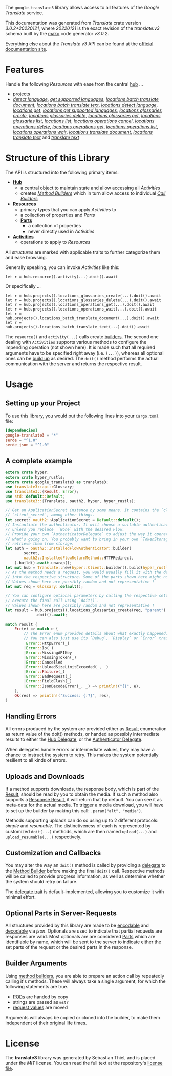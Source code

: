<!---
DO NOT EDIT !
This file was generated automatically from 'src/mako/api/README.md.mako'
DO NOT EDIT !
-->
The `google-translate3` library allows access to all features of the *Google Translate* service.

This documentation was generated from *Translate* crate version *3.0.2+20220121*, where *20220121* is the exact revision of the *translate:v3* schema built by the [mako](http://www.makotemplates.org/) code generator *v3.0.2*.

Everything else about the *Translate* *v3* API can be found at the
[official documentation site](https://cloud.google.com/translate/docs/quickstarts).
# Features

Handle the following *Resources* with ease from the central [hub](https://docs.rs/google-translate3/3.0.2+20220121/google_translate3/Translate) ... 

* projects
 * [*detect language*](https://docs.rs/google-translate3/3.0.2+20220121/google_translate3/api::ProjectDetectLanguageCall), [*get supported languages*](https://docs.rs/google-translate3/3.0.2+20220121/google_translate3/api::ProjectGetSupportedLanguageCall), [*locations batch translate document*](https://docs.rs/google-translate3/3.0.2+20220121/google_translate3/api::ProjectLocationBatchTranslateDocumentCall), [*locations batch translate text*](https://docs.rs/google-translate3/3.0.2+20220121/google_translate3/api::ProjectLocationBatchTranslateTextCall), [*locations detect language*](https://docs.rs/google-translate3/3.0.2+20220121/google_translate3/api::ProjectLocationDetectLanguageCall), [*locations get*](https://docs.rs/google-translate3/3.0.2+20220121/google_translate3/api::ProjectLocationGetCall), [*locations get supported languages*](https://docs.rs/google-translate3/3.0.2+20220121/google_translate3/api::ProjectLocationGetSupportedLanguageCall), [*locations glossaries create*](https://docs.rs/google-translate3/3.0.2+20220121/google_translate3/api::ProjectLocationGlossaryCreateCall), [*locations glossaries delete*](https://docs.rs/google-translate3/3.0.2+20220121/google_translate3/api::ProjectLocationGlossaryDeleteCall), [*locations glossaries get*](https://docs.rs/google-translate3/3.0.2+20220121/google_translate3/api::ProjectLocationGlossaryGetCall), [*locations glossaries list*](https://docs.rs/google-translate3/3.0.2+20220121/google_translate3/api::ProjectLocationGlossaryListCall), [*locations list*](https://docs.rs/google-translate3/3.0.2+20220121/google_translate3/api::ProjectLocationListCall), [*locations operations cancel*](https://docs.rs/google-translate3/3.0.2+20220121/google_translate3/api::ProjectLocationOperationCancelCall), [*locations operations delete*](https://docs.rs/google-translate3/3.0.2+20220121/google_translate3/api::ProjectLocationOperationDeleteCall), [*locations operations get*](https://docs.rs/google-translate3/3.0.2+20220121/google_translate3/api::ProjectLocationOperationGetCall), [*locations operations list*](https://docs.rs/google-translate3/3.0.2+20220121/google_translate3/api::ProjectLocationOperationListCall), [*locations operations wait*](https://docs.rs/google-translate3/3.0.2+20220121/google_translate3/api::ProjectLocationOperationWaitCall), [*locations translate document*](https://docs.rs/google-translate3/3.0.2+20220121/google_translate3/api::ProjectLocationTranslateDocumentCall), [*locations translate text*](https://docs.rs/google-translate3/3.0.2+20220121/google_translate3/api::ProjectLocationTranslateTextCall) and [*translate text*](https://docs.rs/google-translate3/3.0.2+20220121/google_translate3/api::ProjectTranslateTextCall)




# Structure of this Library

The API is structured into the following primary items:

* **[Hub](https://docs.rs/google-translate3/3.0.2+20220121/google_translate3/Translate)**
    * a central object to maintain state and allow accessing all *Activities*
    * creates [*Method Builders*](https://docs.rs/google-translate3/3.0.2+20220121/google_translate3/client::MethodsBuilder) which in turn
      allow access to individual [*Call Builders*](https://docs.rs/google-translate3/3.0.2+20220121/google_translate3/client::CallBuilder)
* **[Resources](https://docs.rs/google-translate3/3.0.2+20220121/google_translate3/client::Resource)**
    * primary types that you can apply *Activities* to
    * a collection of properties and *Parts*
    * **[Parts](https://docs.rs/google-translate3/3.0.2+20220121/google_translate3/client::Part)**
        * a collection of properties
        * never directly used in *Activities*
* **[Activities](https://docs.rs/google-translate3/3.0.2+20220121/google_translate3/client::CallBuilder)**
    * operations to apply to *Resources*

All *structures* are marked with applicable traits to further categorize them and ease browsing.

Generally speaking, you can invoke *Activities* like this:

```Rust,ignore
let r = hub.resource().activity(...).doit().await
```

Or specifically ...

```ignore
let r = hub.projects().locations_glossaries_create(...).doit().await
let r = hub.projects().locations_glossaries_delete(...).doit().await
let r = hub.projects().locations_operations_get(...).doit().await
let r = hub.projects().locations_operations_wait(...).doit().await
let r = hub.projects().locations_batch_translate_document(...).doit().await
let r = hub.projects().locations_batch_translate_text(...).doit().await
```

The `resource()` and `activity(...)` calls create [builders][builder-pattern]. The second one dealing with `Activities` 
supports various methods to configure the impending operation (not shown here). It is made such that all required arguments have to be 
specified right away (i.e. `(...)`), whereas all optional ones can be [build up][builder-pattern] as desired.
The `doit()` method performs the actual communication with the server and returns the respective result.

# Usage

## Setting up your Project

To use this library, you would put the following lines into your `Cargo.toml` file:

```toml
[dependencies]
google-translate3 = "*"
serde = "^1.0"
serde_json = "^1.0"
```

## A complete example

```Rust
extern crate hyper;
extern crate hyper_rustls;
extern crate google_translate3 as translate3;
use translate3::api::Glossary;
use translate3::{Result, Error};
use std::default::Default;
use translate3::{Translate, oauth2, hyper, hyper_rustls};

// Get an ApplicationSecret instance by some means. It contains the `client_id` and 
// `client_secret`, among other things.
let secret: oauth2::ApplicationSecret = Default::default();
// Instantiate the authenticator. It will choose a suitable authentication flow for you, 
// unless you replace  `None` with the desired Flow.
// Provide your own `AuthenticatorDelegate` to adjust the way it operates and get feedback about 
// what's going on. You probably want to bring in your own `TokenStorage` to persist tokens and
// retrieve them from storage.
let auth = oauth2::InstalledFlowAuthenticator::builder(
        secret,
        oauth2::InstalledFlowReturnMethod::HTTPRedirect,
    ).build().await.unwrap();
let mut hub = Translate::new(hyper::Client::builder().build(hyper_rustls::HttpsConnector::with_native_roots().https_or_http().enable_http1().enable_http2().build()), auth);
// As the method needs a request, you would usually fill it with the desired information
// into the respective structure. Some of the parts shown here might not be applicable !
// Values shown here are possibly random and not representative !
let mut req = Glossary::default();

// You can configure optional parameters by calling the respective setters at will, and
// execute the final call using `doit()`.
// Values shown here are possibly random and not representative !
let result = hub.projects().locations_glossaries_create(req, "parent")
             .doit().await;

match result {
    Err(e) => match e {
        // The Error enum provides details about what exactly happened.
        // You can also just use its `Debug`, `Display` or `Error` traits
         Error::HttpError(_)
        |Error::Io(_)
        |Error::MissingAPIKey
        |Error::MissingToken(_)
        |Error::Cancelled
        |Error::UploadSizeLimitExceeded(_, _)
        |Error::Failure(_)
        |Error::BadRequest(_)
        |Error::FieldClash(_)
        |Error::JsonDecodeError(_, _) => println!("{}", e),
    },
    Ok(res) => println!("Success: {:?}", res),
}

```
## Handling Errors

All errors produced by the system are provided either as [Result](https://docs.rs/google-translate3/3.0.2+20220121/google_translate3/client::Result) enumeration as return value of
the doit() methods, or handed as possibly intermediate results to either the 
[Hub Delegate](https://docs.rs/google-translate3/3.0.2+20220121/google_translate3/client::Delegate), or the [Authenticator Delegate](https://docs.rs/yup-oauth2/*/yup_oauth2/trait.AuthenticatorDelegate.html).

When delegates handle errors or intermediate values, they may have a chance to instruct the system to retry. This 
makes the system potentially resilient to all kinds of errors.

## Uploads and Downloads
If a method supports downloads, the response body, which is part of the [Result](https://docs.rs/google-translate3/3.0.2+20220121/google_translate3/client::Result), should be
read by you to obtain the media.
If such a method also supports a [Response Result](https://docs.rs/google-translate3/3.0.2+20220121/google_translate3/client::ResponseResult), it will return that by default.
You can see it as meta-data for the actual media. To trigger a media download, you will have to set up the builder by making
this call: `.param("alt", "media")`.

Methods supporting uploads can do so using up to 2 different protocols: 
*simple* and *resumable*. The distinctiveness of each is represented by customized 
`doit(...)` methods, which are then named `upload(...)` and `upload_resumable(...)` respectively.

## Customization and Callbacks

You may alter the way an `doit()` method is called by providing a [delegate](https://docs.rs/google-translate3/3.0.2+20220121/google_translate3/client::Delegate) to the 
[Method Builder](https://docs.rs/google-translate3/3.0.2+20220121/google_translate3/client::CallBuilder) before making the final `doit()` call. 
Respective methods will be called to provide progress information, as well as determine whether the system should 
retry on failure.

The [delegate trait](https://docs.rs/google-translate3/3.0.2+20220121/google_translate3/client::Delegate) is default-implemented, allowing you to customize it with minimal effort.

## Optional Parts in Server-Requests

All structures provided by this library are made to be [encodable](https://docs.rs/google-translate3/3.0.2+20220121/google_translate3/client::RequestValue) and 
[decodable](https://docs.rs/google-translate3/3.0.2+20220121/google_translate3/client::ResponseResult) via *json*. Optionals are used to indicate that partial requests are responses 
are valid.
Most optionals are are considered [Parts](https://docs.rs/google-translate3/3.0.2+20220121/google_translate3/client::Part) which are identifiable by name, which will be sent to 
the server to indicate either the set parts of the request or the desired parts in the response.

## Builder Arguments

Using [method builders](https://docs.rs/google-translate3/3.0.2+20220121/google_translate3/client::CallBuilder), you are able to prepare an action call by repeatedly calling it's methods.
These will always take a single argument, for which the following statements are true.

* [PODs][wiki-pod] are handed by copy
* strings are passed as `&str`
* [request values](https://docs.rs/google-translate3/3.0.2+20220121/google_translate3/client::RequestValue) are moved

Arguments will always be copied or cloned into the builder, to make them independent of their original life times.

[wiki-pod]: http://en.wikipedia.org/wiki/Plain_old_data_structure
[builder-pattern]: http://en.wikipedia.org/wiki/Builder_pattern
[google-go-api]: https://github.com/google/google-api-go-client

# License
The **translate3** library was generated by Sebastian Thiel, and is placed 
under the *MIT* license.
You can read the full text at the repository's [license file][repo-license].

[repo-license]: https://github.com/Byron/google-apis-rsblob/main/LICENSE.md
